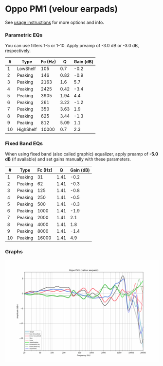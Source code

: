 # Oppo PM1 (velour earpads)
See [usage instructions](https://github.com/jaakkopasanen/AutoEq#usage) for more options and info.

### Parametric EQs
You can use filters 1-5 or 1-10. Apply preamp of -3.0 dB or -3.0 dB, respectively.

|   # | Type      |   Fc (Hz) |    Q |   Gain (dB) |
|-----|-----------|-----------|------|-------------|
|   1 | LowShelf  |       105 | 0.7  |        -0.2 |
|   2 | Peaking   |       146 | 0.82 |        -0.9 |
|   3 | Peaking   |      2163 | 1.6  |         5.7 |
|   4 | Peaking   |      2425 | 0.42 |        -3.4 |
|   5 | Peaking   |      3905 | 1.94 |         4.4 |
|   6 | Peaking   |       261 | 3.22 |        -1.2 |
|   7 | Peaking   |       350 | 3.63 |         1.9 |
|   8 | Peaking   |       625 | 3.44 |        -1.3 |
|   9 | Peaking   |       812 | 5.09 |         1.1 |
|  10 | HighShelf |     10000 | 0.7  |         2.3 |

### Fixed Band EQs
When using fixed band (also called graphic) equalizer, apply preamp of **-5.0 dB** (if available) and set gains manually with these parameters.

|   # | Type    |   Fc (Hz) |    Q |   Gain (dB) |
|-----|---------|-----------|------|-------------|
|   1 | Peaking |        31 | 1.41 |        -0.2 |
|   2 | Peaking |        62 | 1.41 |        -0.3 |
|   3 | Peaking |       125 | 1.41 |        -0.8 |
|   4 | Peaking |       250 | 1.41 |        -0.5 |
|   5 | Peaking |       500 | 1.41 |        -0.3 |
|   6 | Peaking |      1000 | 1.41 |        -1.9 |
|   7 | Peaking |      2000 | 1.41 |         2.1 |
|   8 | Peaking |      4000 | 1.41 |         1.8 |
|   9 | Peaking |      8000 | 1.41 |        -1.4 |
|  10 | Peaking |     16000 | 1.41 |         4.9 |

### Graphs
![](./Oppo%20PM1%20(velour%20earpads).png)
